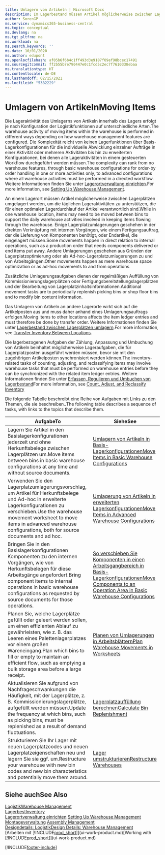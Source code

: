 ```yaml
---
title: Umlagern von Artikeln | Microsoft Docs
description: Im Lagerbestand müssen Artikel möglicherweise zwischen Lagerplätzen umgelagert werden, um die täglichen Lageraktivitäten zu unterstützen, die für einen optimalen Lagerdurchlauf der Artikel verantwortlich sind. Einige Lagerplatzumlagerungen geschehen in der direkten Verknüpfung mit internen Vorgängen, wie einem Fertigungsauftrag, der die Lieferung von Komponenten benötigt, oder Endartikel, die eingelagert müssen. Andere Umlagerungen geschehen aus Gründen der Lagerplatzoptimierung oder als Ad-hoc-Lagerplatzumlagerungen zu und von Arbeitsgängen.
author: SorenGP
ms.service: dynamics365-business-central
ms.topic: conceptual
ms.devlang: na
ms.tgt_pltfrm: na
ms.workload: na
ms.search.keywords: ''
ms.date: 10/01/2020
ms.author: edupont
ms.openlocfilehash: af05b6f6b4c1ff493d3e9187f09ef98bcec17491
ms.sourcegitcommit: ff2b55b7e790447e0c1fcd5c2ec7f7610338ebaa
ms.translationtype: HT
ms.contentlocale: de-DE
ms.lasthandoff: 02/15/2021
ms.locfileid: "5382229"
---
```

# <a name="moving-items"></a><span data-ttu-id="bc328-105">Umlagern von Artikeln</span><span class="sxs-lookup"><span data-stu-id="bc328-105">Moving Items</span></span>
<span data-ttu-id="bc328-106">Die Lageraktivität des Umlagerns von Artikeln innerhalb des Lagers erfolgt je nach Konfiguration der Logistikfunktionen auf unterschiedliche Arten.</span><span class="sxs-lookup"><span data-stu-id="bc328-106">The warehouse activity of moving items within the warehouse is performed in different ways depending on how warehouse management features are configured.</span></span> <span data-ttu-id="bc328-107">Die Komplexität reicht von keinen Lagerfunktionen über Basis-Lagerkonfigurationen für die individuelle Abwicklung einzelner Aufträge in einer Aktivität oder mehreren Aktivitäten bis hin zu erweiterten Konfigurationen, bei denen alle Lageraktivitäten in einem gesteuerten Workflow durchgeführt werden müssen.</span><span class="sxs-lookup"><span data-stu-id="bc328-107">The complexity can rank from no warehouse features, through basic warehouse configurations for order-by order handling in one or more activities only, to advanced configurations where all warehouse activities must be performed in a directed workflow.</span></span> <span data-ttu-id="bc328-108">Weitere Informationen finden Sie unter [Lagerortverwaltung einrichten](warehouse-setup-warehouse.md).</span><span class="sxs-lookup"><span data-stu-id="bc328-108">For more information, see [Setting Up Warehouse Management](warehouse-setup-warehouse.md).</span></span>

<span data-ttu-id="bc328-109">An einem Lagerort müssen Artikel möglicherweise zwischen Lagerplätzen umgelagert werden, um die täglichen Lageraktivitäten zu unterstützen, die für einen optimalen Lagerdurchlauf der Artikel verantwortlich sind.</span><span class="sxs-lookup"><span data-stu-id="bc328-109">While in one warehouse location, items may need to be moved between bins to support the daily warehouse activities involved in keeping items flowing through the warehouse.</span></span> <span data-ttu-id="bc328-110">Einige Lagerplatzumlagerungen geschehen in der direkten Verknüpfung mit internen Vorgängen, wie einem Fertigungsauftrag, der die Lieferung von Komponenten benötigt, oder Endartikel, die eingelagert müssen.</span><span class="sxs-lookup"><span data-stu-id="bc328-110">Some movements happen in direct relation to internal operations, such as a production order that needs components delivered or end items put away.</span></span> <span data-ttu-id="bc328-111">Andere Umlagerungen geschehen aus Gründen der Lagerplatzoptimierung oder als Ad-hoc-Lagerplatzumlagerungen zu und von Arbeitsgängen.</span><span class="sxs-lookup"><span data-stu-id="bc328-111">Other movements happen as mere warehouse space optimization or as ad-hoc movements to and from operations.</span></span>

<span data-ttu-id="bc328-112">Zusätzliche Umlagerungsaufgaben dienen der regelmäßigen Auffüllung von Kommissionierungslagerplätzen oder Fertigungsbereitstellungslagerplätzen und der Bearbeitung von Lagerplatzinhaltsinformationen.</span><span class="sxs-lookup"><span data-stu-id="bc328-112">Additional movement tasks are to periodically replenish picking bins or shop floor bins and to modify bin content information.</span></span>

<span data-ttu-id="bc328-113">Das Umlagern von Artikeln an andere Lagerorte wirkt sich auf die Artikelposten aus und muss daher anhand eines Umlagerungsauftrags erfolgen.</span><span class="sxs-lookup"><span data-stu-id="bc328-113">Moving items to other locations affects the item ledger entries and must therefore be done by transfer order.</span></span> <span data-ttu-id="bc328-114">Weitere Informationen finden Sie unter [Lagerbestand zwischen Lagerplätzen umlagern](inventory-how-transfer-between-locations.md).</span><span class="sxs-lookup"><span data-stu-id="bc328-114">For more information, see [Transfer Inventory Between Locations](inventory-how-transfer-between-locations.md).</span></span>  

<span data-ttu-id="bc328-115">Die lagerbezogenen Aufgaben der Zählung, Anpassung und Umbuchung von Artikeln beinhaltet möglicherweise Lageraufgaben, die für Lagerplatzposten ausgeführt werden müssen, bevor sie mit den zugehörigen Artikelposten synchronisiert werden können.</span><span class="sxs-lookup"><span data-stu-id="bc328-115">The inventory-related tasks of counting, adjusting, and reclassifying items may involve warehouse tasks that must be performed on warehouse entries before they can be synchronized with the related item ledger entries.</span></span> <span data-ttu-id="bc328-116">Weitere Informationen finden Sie unter [Erfassen, Regulieren und Umbuchen von Lagerbestand](inventory-how-count-adjust-reclassify.md)</span><span class="sxs-lookup"><span data-stu-id="bc328-116">For more information, see [Count, Adjust, and Reclassify Inventory](inventory-how-count-adjust-reclassify.md)</span></span>  

 <span data-ttu-id="bc328-117">Die folgende Tabelle beschreibt eine Reihe von Aufgaben mit Links zu den Themen, die sie beschreiben..</span><span class="sxs-lookup"><span data-stu-id="bc328-117">The following table describes a sequence of tasks, with links to the topics that describe them.</span></span>   

|<span data-ttu-id="bc328-118">**Aufgabe**</span><span class="sxs-lookup"><span data-stu-id="bc328-118">**To**</span></span>|<span data-ttu-id="bc328-119">**Siehe**</span><span class="sxs-lookup"><span data-stu-id="bc328-119">**See**</span></span>|  
|------------|-------------|  
|<span data-ttu-id="bc328-120">Lagern Sie Artikel in den Basislagerkonfigurationen jederzeit und ohne Herkunftsbelege zwischen Lagerplätzen um.</span><span class="sxs-lookup"><span data-stu-id="bc328-120">Move items between bins in basic warehouse configurations at any time and without source documents.</span></span>|[<span data-ttu-id="bc328-121">Umlagern von Artikeln in Basis-Lagerkonfigurationen</span><span class="sxs-lookup"><span data-stu-id="bc328-121">Move Items in Basic Warehouse Configurations</span></span>](warehouse-how-to-move-items-ad-hoc-in-basic-warehousing.md)|
|<span data-ttu-id="bc328-122">Verwenden Sie den Lagerplatzumlagerungsvorschlag, um Artikel für Herkunftsbelege und Ad-hoc in erweiterte Lagerkonfigurationen zu verschieben.</span><span class="sxs-lookup"><span data-stu-id="bc328-122">Use the warehouse movement worksheet to move items in advanced warehouse configurations, both for source documents and ad hoc.</span></span>|[<span data-ttu-id="bc328-123">Umlagerung von Artikeln in erweiterten Lagerkonfigurationen</span><span class="sxs-lookup"><span data-stu-id="bc328-123">Move Items in Advanced Warehouse Configurations</span></span>](warehouse-how-to-move-items-in-advanced-warehousing.md)|  
|<span data-ttu-id="bc328-124">Bringen Sie in den Basislagerkonfigurationen Komponenten zu den internen Vorgängen, wie von Herkunftsbelegen für diese Arbeitsgänge angefordert.</span><span class="sxs-lookup"><span data-stu-id="bc328-124">Bring component items to internal operations in basic warehouse configurations as requested by source documents for those operations.</span></span>|[<span data-ttu-id="bc328-125">So verschieben Sie Komponenten in einen Arbeitsgangbereich in Basis-Lagerkonfigurationen</span><span class="sxs-lookup"><span data-stu-id="bc328-125">Move Components to an Operation Area in Basic Warehouse Configurations</span></span>](warehouse-how-to-move-components-to-an-operation-area-in-basic-warehousing.md)|
|<span data-ttu-id="bc328-126">Planen Sie, welche Lagerplätze gefüllt oder geleert werden sollen, um einen effizienten Ablauf zu gewährleisten, wie z. B. das Leeren eines Palettenlagerplatzes vor einem großen Wareneingang.</span><span class="sxs-lookup"><span data-stu-id="bc328-126">Plan which bins to fill or empty to maintain an efficient flow, such as emptying a bulk storage area before a large receipt.</span></span>|[<span data-ttu-id="bc328-127">Planen von Umlagerungen in Arbeitsblättern</span><span class="sxs-lookup"><span data-stu-id="bc328-127">Plan Warehouse Movements in Worksheets</span></span>](warehouse-how-to-plan-warehouse-movements-in-worksheets.md)|
|<span data-ttu-id="bc328-128">Aktualisieren Sie aufgrund von Nachfrageschwankungen die Häufigkeit, mit der Lagerplätze, z. B. Kommissionierungslagerplätze, aufgefüllt werden müssen.</span><span class="sxs-lookup"><span data-stu-id="bc328-128">Update the frequency at which bins, such as picking bins, must be replenished as a result of demand fluctuations.</span></span>|[<span data-ttu-id="bc328-129">Lagerplatzauffüllung berechnen</span><span class="sxs-lookup"><span data-stu-id="bc328-129">Calculate Bin Replenishment</span></span>](warehouse-how-to-calculate-bin-replenishment.md)|
|<span data-ttu-id="bc328-130">Strukturieren Sie Ihr Lager mit neuen Lagerplatzcodes und neuen Lagerplatzeigenschaften neu und lagern Sie sie ggf. um.</span><span class="sxs-lookup"><span data-stu-id="bc328-130">Restructure your warehouse with new bin codes and new bin characteristics and potentially move them around.</span></span>|[<span data-ttu-id="bc328-131">Lager umstrukturieren</span><span class="sxs-lookup"><span data-stu-id="bc328-131">Restructure Warehouses</span></span>](warehouse-how-to-restructure-warehouses.md)|  

## <a name="see-also"></a><span data-ttu-id="bc328-132">Siehe auch</span><span class="sxs-lookup"><span data-stu-id="bc328-132">See Also</span></span>  
[<span data-ttu-id="bc328-133">Logistik</span><span class="sxs-lookup"><span data-stu-id="bc328-133">Warehouse Management</span></span>](warehouse-manage-warehouse.md)  
[<span data-ttu-id="bc328-134">Lagerbest</span><span class="sxs-lookup"><span data-stu-id="bc328-134">Inventory</span></span>](inventory-manage-inventory.md)  
<span data-ttu-id="bc328-135">[Lagerortverwaltung einrichten](warehouse-setup-warehouse.md)   </span><span class="sxs-lookup"><span data-stu-id="bc328-135">[Setting Up Warehouse Management](warehouse-setup-warehouse.md)   </span></span>  
<span data-ttu-id="bc328-136">[Montageverwaltung](assembly-assemble-items.md)  </span><span class="sxs-lookup"><span data-stu-id="bc328-136">[Assembly Management](assembly-assemble-items.md)  </span></span>  
[<span data-ttu-id="bc328-137">Designdetails: Logistik</span><span class="sxs-lookup"><span data-stu-id="bc328-137">Design Details: Warehouse Management</span></span>](design-details-warehouse-management.md)  
<span data-ttu-id="bc328-138">[Arbeiten mit [!INCLUDE[prod_short](includes/prod_short.md)]](ui-work-product.md)</span><span class="sxs-lookup"><span data-stu-id="bc328-138">[Working with [!INCLUDE[prod_short](includes/prod_short.md)]](ui-work-product.md)</span></span>


[!INCLUDE[footer-include](includes/footer-banner.md)]